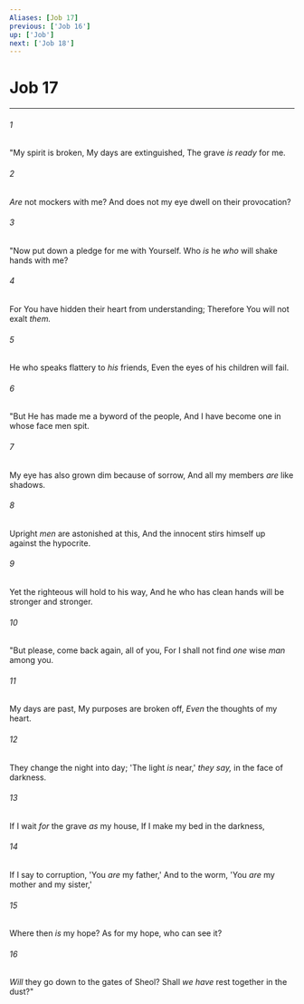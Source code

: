 ```yaml
---
Aliases: [Job 17]
previous: ['Job 16']
up: ['Job']
next: ['Job 18']
---
```

# Job 17

***


###### 1 
"My spirit is broken, My days are extinguished, The grave _is ready_ for me. 

###### 2 
_Are_ not mockers with me? And does not my eye dwell on their provocation? 

###### 3 
"Now put down a pledge for me with Yourself. Who _is_ he _who_ will shake hands with me? 

###### 4 
For You have hidden their heart from understanding; Therefore You will not exalt _them._ 

###### 5 
He who speaks flattery to _his_ friends, Even the eyes of his children will fail. 

###### 6 
"But He has made me a byword of the people, And I have become one in whose face men spit. 

###### 7 
My eye has also grown dim because of sorrow, And all my members _are_ like shadows. 

###### 8 
Upright _men_ are astonished at this, And the innocent stirs himself up against the hypocrite. 

###### 9 
Yet the righteous will hold to his way, And he who has clean hands will be stronger and stronger. 

###### 10 
"But please, come back again, all of you, For I shall not find _one_ wise _man_ among you. 

###### 11 
My days are past, My purposes are broken off, _Even_ the thoughts of my heart. 

###### 12 
They change the night into day; 'The light _is_ near,' _they say,_ in the face of darkness. 

###### 13 
If I wait _for_ the grave _as_ my house, If I make my bed in the darkness, 

###### 14 
If I say to corruption, 'You _are_ my father,' And to the worm, 'You _are_ my mother and my sister,' 

###### 15 
Where then _is_ my hope? As for my hope, who can see it? 

###### 16 
_Will_ they go down to the gates of Sheol? Shall _we have_ rest together in the dust?"
